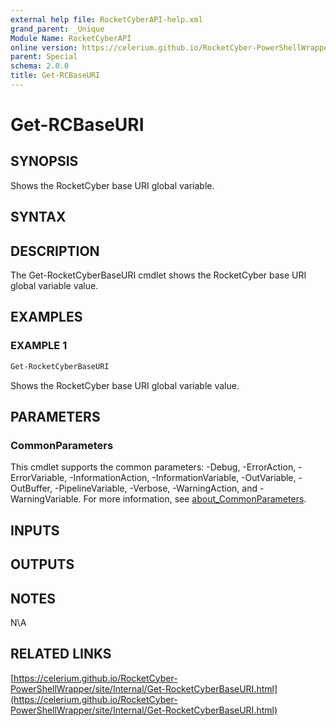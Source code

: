 ```yaml
---
external help file: RocketCyberAPI-help.xml
grand_parent: _Unique
Module Name: RocketCyberAPI
online version: https://celerium.github.io/RocketCyber-PowerShellWrapper/site/_Unique/Get-RCBaseURI.html
parent: Special
schema: 2.0.0
title: Get-RCBaseURI
---
```


# Get-RCBaseURI

## SYNOPSIS
Shows the RocketCyber base URI global variable.

## SYNTAX

## DESCRIPTION
The Get-RocketCyberBaseURI cmdlet shows the RocketCyber base URI global variable value.

## EXAMPLES

### EXAMPLE 1
```powershell
Get-RocketCyberBaseURI
```

Shows the RocketCyber base URI global variable value.

## PARAMETERS

### CommonParameters
This cmdlet supports the common parameters: -Debug, -ErrorAction, -ErrorVariable, -InformationAction, -InformationVariable, -OutVariable, -OutBuffer, -PipelineVariable, -Verbose, -WarningAction, and -WarningVariable. For more information, see [about_CommonParameters](http://go.microsoft.com/fwlink/?LinkID=113216).

## INPUTS

## OUTPUTS

## NOTES
N\A

## RELATED LINKS

[https://celerium.github.io/RocketCyber-PowerShellWrapper/site/Internal/Get-RocketCyberBaseURI.html](https://celerium.github.io/RocketCyber-PowerShellWrapper/site/Internal/Get-RocketCyberBaseURI.html)

